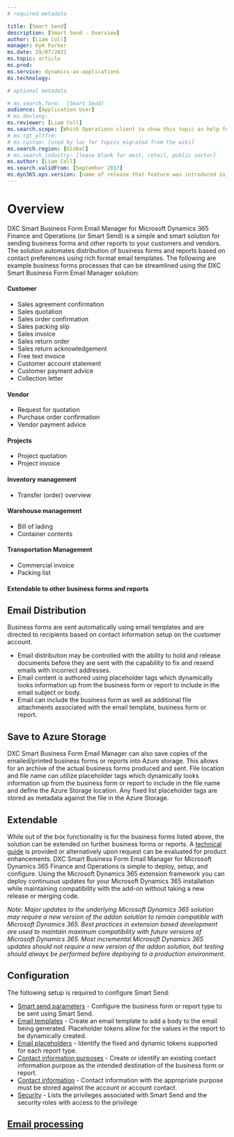 ```yaml
---
# required metadata

title: [Smart Send]
description: [Smart Send - Overview]
author: [Liam Coll]
manager: Kym Parker
ms.date: 29/07/2021
ms.topic: article
ms.prod: 
ms.service: dynamics-ax-applications
ms.technology: 

# optional metadata

# ms.search.form:  [Smart Send]
audience: [Application User]
# ms.devlang: 
ms.reviewer: [Liam Coll]
ms.search.scope: [Which Operations client to show this topic as help for, to be set by content strategist, see list here: https://microsoft.sharepoint.com/teams/DynDoc/_layouts/15/WopiFrame.aspx?sourcedoc={23419e1c-eb64-42e9-aa9b-79875b428718}&action=edit&wd=target%28Core%20Dynamics%20AX%20CP%20requirements%2Eone%7C4CC185C0%2DEFAA%2D42CD%2D94B9%2D8F2A45E7F61A%2FVersions%20list%20for%20docs%20topics%7CC14BE630%2D5151%2D49D6%2D8305%2D554B5084593C%2F%29]
# ms.tgt_pltfrm: 
# ms.custom: [used by loc for topics migrated from the wiki]
ms.search.region: [Global]
# ms.search.industry: [leave blank for most, retail, public sector]
ms.author: [Liam Coll]
ms.search.validFrom: [September 2017]
ms.dyn365.ops.version: [name of release that feature was introduced in, see list here: https://microsoft.sharepoint.com/teams/DynDoc/_layouts/15/WopiFrame.aspx?sourcedoc={23419e1c-eb64-42e9-aa9b-79875b428718}&action=edit&wd=target%28Core%20Dynamics%20AX%20CP%20requirements%2Eone%7C4CC185C0%2DEFAA%2D42CD%2D94B9%2D8F2A45E7F61A%2FVersions%20list%20for%20docs%20topics%7CC14BE630%2D5151%2D49D6%2D8305%2D554B5084593C%2F%29]
---
```


# Overview
DXC Smart Business Form Email Manager for Microsoft Dynamics 365 Finance and Operations (or Smart Send) is a simple and smart solution for sending business forms and other reports to your customers and vendors. The solution automates distribution of business forms and reports based on contact preferences using rich format email templates. The following are example business forms processes that can be streamlined using the DXC Smart Business Form Email Manager solution:

#### Customer
* Sales agreement confirmation
* Sales quotation
*	Sales order confirmation
*	Sales packing slip
*	Sales invoice
*	Sales return order
*	Sales return acknowledgement
*	Free text invoice
*	Customer account statement
*	Customer payment advice
*	Collection letter

#### Vendor
*	Request for quotation
*	Purchase order confirmation
*	Vendor payment advice

#### Projects
*	Project quotation
*	Project invoice

#### Inventory management
*	Transfer (order) overview

#### Warehouse management
* Bill of lading
*	Container contents

#### Transportation Management 
*	Commercial invoice
*	Packing list

####	Extendable to other business forms and reports

## Email Distribution
Business forms are sent automatically using email templates and are directed to recipients based on contact information setup on the customer account. 
* Email distribution may be controlled with the ability to hold and release documents before they are sent with the capability to fix and resend emails with incorrect addresses. 
* Email content is authored using placeholder tags which dynamically looks information up from the business form or report to include in the email subject or body. 
* Email can include the business form as well as additional file attachments associated with the email template, business form or report.

## Save to Azure Storage
DXC Smart Business Form Email Manager can also save copies of the emailed/printed business forms or reports into Azure storage. This allows for an archive of the actual business forms produced and sent. File location and file name can utilize placeholder tags which dynamically looks information up from the business form or report to include in the file name and define the Azure Storage location. Any fixed list placeholder tags are stored as metadata against the file in the Azure Storage.

## Extendable
While out of the box functionality is for the business forms listed above, the solution can be extended on further business forms or reports. A [technical guide](TECHNICAL-GUIDE/Technical-guide) is provided or alternatively upon request can be evaluated for product enhancements.
DXC Smart Business Form Email Manager for Microsoft Dynamics 365 Finance and Operations is simple to deploy, setup, and configure. Using the Microsoft Dynamics 365 extension framework you can deploy continuous updates for your Microsoft Dynamics 365 installation while maintaining compatibility with the add-on without taking a new release or merging code.

*Note: Major updates to the underlying Microsoft Dynamics 365 solution may require a new version of the addon solution to remain compatible with Microsoft Dynamics 365. Best practices in extension based development are used to maintain maximum compatibility with future versions of Microsoft Dynamics 365. Most incremental Microsoft Dynamics 365 updates should not require a new version of the addon solution, but testing should always be performed before deploying to a production environment.*

## Configuration

The following setup is required to configure Smart Send:
- [Smart send parameters](CONFIGURATION/Parameters.md) - Configure the business form or report type to be sent using Smart Send.
- [Email templates](CONFIGURATION/Email-template.md) - Create an email template to add a body to the email being generated. Placeholder tokens allow for the values in the report to be dynamically created.
- [Email placeholders](CONFIGURATION/Email-placeholder.md) - Identify the fixed and dynamic tokens supported for each report type.
- [Contact information purposes](CONFIGURATION/Address-and-contact-information-purposes.md) - Create or identify an existing contact information purpose as the intended destination of the business form or report.
- [Contact information](CONFIGURATION/Contact-information.md) - Contact information with the appropriate purpose must be stored against the account or account contact.
- [Security](CONFIGURATION/Security.md) - Lists the privileges associated with Smart Send and the security roles with access to the privilege

## [Email processing](PROCESSES/Email-processing.md)
